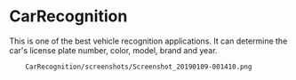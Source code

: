 # CarRecognition


This is one of the best vehicle recognition applications. It can determine the car's license plate number, color, model, brand and year.


        CarRecognition/screenshots/Screenshot_20190109-001410.png
      

